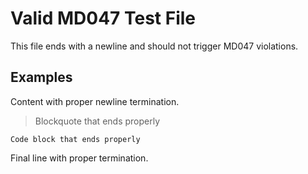 # Valid MD047 Test File

This file ends with a newline and should not trigger MD047 violations.

## Examples

Content with proper newline termination.

<!-- This comment also ends properly -->

> Blockquote that ends properly

```
Code block that ends properly
```

Final line with proper termination.
